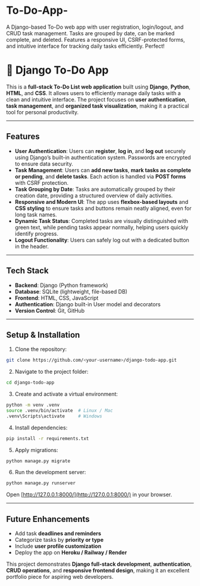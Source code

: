 # To-Do-App-
A Django-based To-Do web app with user registration, login/logout, and CRUD task management. Tasks are grouped by date, can be marked complete, and deleted. Features a responsive UI, CSRF-protected forms, and intuitive interface for tracking daily tasks efficiently.
Perfect! 

# 📝 Django To-Do App

This is a **full-stack To-Do List web application** built using **Django**, **Python**, **HTML**, and **CSS**. It allows users to efficiently manage daily tasks with a clean and intuitive interface. The project focuses on **user authentication**, **task management**, and **organized task visualization**, making it a practical tool for personal productivity.

---

## **Features**

* **User Authentication**: Users can **register**, **log in**, and **log out** securely using Django’s built-in authentication system. Passwords are encrypted to ensure data security.
* **Task Management**: Users can **add new tasks**, **mark tasks as complete or pending**, and **delete tasks**. Each action is handled via **POST forms** with CSRF protection.
* **Task Grouping by Date**: Tasks are automatically grouped by their creation date, providing a structured overview of daily activities.
* **Responsive and Modern UI**: The app uses **flexbox-based layouts** and **CSS styling** to ensure tasks and buttons remain neatly aligned, even for long task names.
* **Dynamic Task Status**: Completed tasks are visually distinguished with green text, while pending tasks appear normally, helping users quickly identify progress.
* **Logout Functionality**: Users can safely log out with a dedicated button in the header.

---

## **Tech Stack**

* **Backend**: Django (Python framework)
* **Database**: SQLite (lightweight, file-based DB)
* **Frontend**: HTML, CSS, JavaScript
* **Authentication**: Django built-in User model and decorators
* **Version Control**: Git, GitHub

---

## **Setup & Installation**

1. Clone the repository:

```bash
git clone https://github.com/<your-username>/django-todo-app.git
```

2. Navigate to the project folder:

```bash
cd django-todo-app
```

3. Create and activate a virtual environment:

```bash
python -m venv .venv
source .venv/bin/activate  # Linux / Mac
.venv\Scripts\activate     # Windows
```

4. Install dependencies:

```bash
pip install -r requirements.txt
```

5. Apply migrations:

```bash
python manage.py migrate
```

6. Run the development server:

```bash
python manage.py runserver
```

Open [http://127.0.0.1:8000/](http://127.0.0.1:8000/) in your browser.

---

## **Future Enhancements**

* Add task **deadlines and reminders**
* Categorize tasks by **priority or type**
* Include **user profile customization**
* Deploy the app on **Heroku / Railway / Render**

This project demonstrates **Django full-stack development**, **authentication**, **CRUD operations**, and **responsive frontend design**, making it an excellent portfolio piece for aspiring web developers.
